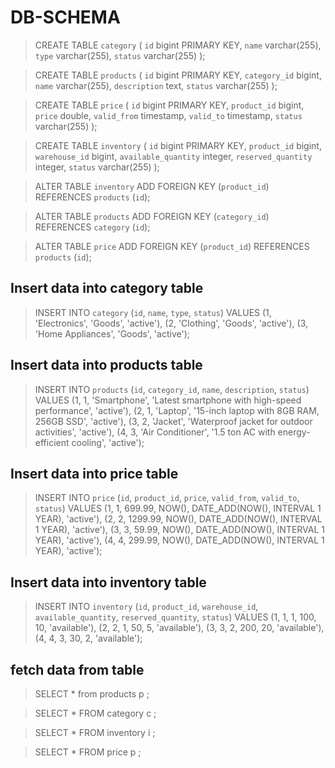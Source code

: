 # DB-SCHEMA

> CREATE TABLE `category` (
  `id` bigint PRIMARY KEY,
  `name` varchar(255),
  `type` varchar(255),
  `status` varchar(255)
);

> CREATE TABLE `products` (
  `id` bigint PRIMARY KEY,
  `category_id` bigint,
  `name` varchar(255),
  `description` text,
  `status` varchar(255)
);

> CREATE TABLE `price` (
  `id` bigint PRIMARY KEY,
  `product_id` bigint,
  `price` double,
  `valid_from` timestamp,
  `valid_to` timestamp,
  `status` varchar(255)
);

> CREATE TABLE `inventory` (
  `id` bigint PRIMARY KEY,
  `product_id` bigint,
  `warehouse_id` bigint,
  `available_quantity` integer,
  `reserved_quantity` integer,
  `status` varchar(255)
);

> ALTER TABLE `inventory` ADD FOREIGN KEY (`product_id`) REFERENCES `products` (`id`);

> ALTER TABLE `products` ADD FOREIGN KEY (`category_id`) REFERENCES `category` (`id`);

> ALTER TABLE `price` ADD FOREIGN KEY (`product_id`) REFERENCES `products` (`id`);


## Insert data into category table
> INSERT INTO `category` (`id`, `name`, `type`, `status`) VALUES
(1, 'Electronics', 'Goods', 'active'),
(2, 'Clothing', 'Goods', 'active'),
(3, 'Home Appliances', 'Goods', 'active');

## Insert data into products table
> INSERT INTO `products` (`id`, `category_id`, `name`, `description`, `status`) VALUES
(1, 1, 'Smartphone', 'Latest smartphone with high-speed performance', 'active'),
(2, 1, 'Laptop', '15-inch laptop with 8GB RAM, 256GB SSD', 'active'),
(3, 2, 'Jacket', 'Waterproof jacket for outdoor activities', 'active'),
(4, 3, 'Air Conditioner', '1.5 ton AC with energy-efficient cooling', 'active');

## Insert data into price table
> INSERT INTO `price` (`id`, `product_id`, `price`, `valid_from`, `valid_to`, `status`) VALUES
(1, 1, 699.99, NOW(), DATE_ADD(NOW(), INTERVAL 1 YEAR), 'active'),
(2, 2, 1299.99, NOW(), DATE_ADD(NOW(), INTERVAL 1 YEAR), 'active'),
(3, 3, 59.99, NOW(), DATE_ADD(NOW(), INTERVAL 1 YEAR), 'active'),
(4, 4, 299.99, NOW(), DATE_ADD(NOW(), INTERVAL 1 YEAR), 'active');

## Insert data into inventory table
> INSERT INTO `inventory` (`id`, `product_id`, `warehouse_id`, `available_quantity`, `reserved_quantity`, `status`) VALUES
(1, 1, 1, 100, 10, 'available'),
(2, 2, 1, 50, 5, 'available'),
(3, 3, 2, 200, 20, 'available'),
(4, 4, 3, 30, 2, 'available');


## fetch data from table
> SELECT * from products p ;

> SELECT * FROM category c ;

> SELECT * FROM inventory i ;

> SELECT * FROM price p ;

